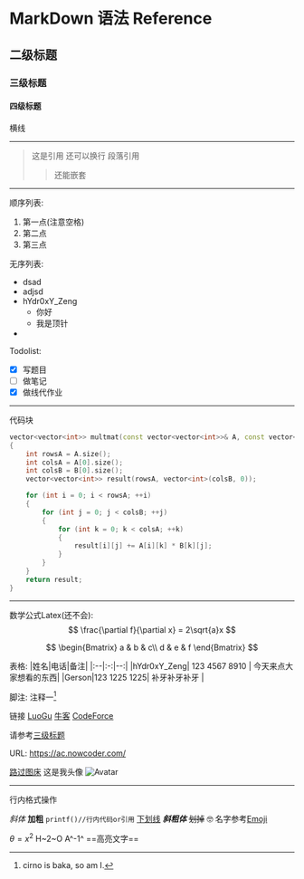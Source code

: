# MarkDown 语法 Reference

## 二级标题
### 三级标题
#### 四级标题

横线

---

>这是引用
还可以换行
段落引用
>>还能嵌套

---
顺序列表:
1. 第一点(注意空格)
2. 第二点
3. 第三点

无序列表:
- dsad
- adjsd
- hYdr0xY_Zeng
  - 你好
  - 我是顶针
- 

Todolist:
- [x] 写题目
- [ ] 做笔记
- [x] 做线代作业

---
代码块
```C++
vector<vector<int>> multmat(const vector<vector<int>>& A, const vector<vector<int>>& B) 
{
    int rowsA = A.size();
    int colsA = A[0].size();
    int colsB = B[0].size();
    vector<vector<int>> result(rowsA, vector<int>(colsB, 0));

    for (int i = 0; i < rowsA; ++i) 
    {
        for (int j = 0; j < colsB; ++j) 
        {
            for (int k = 0; k < colsA; ++k) 
            {
                result[i][j] += A[i][k] * B[k][j];
            }
        }
    }
    return result;
}
```
---
数学公式Latex(还不会):
$$
\frac{\partial f}{\partial x} = 2\sqrt{a}x
$$

$$
\begin{Bmatrix}
a & b & c\\
d & e & f
\end{Bmatrix}
$$

表格:
|姓名|电话|备注|
|:--|:-:|--:|
|hYdr0xY_Zeng| 123 4567 8910 | 今天来点大家想看的东西|
|Gerson|123 1225 1225| 补牙补牙补牙 |

脚注:
注释一[^1]

链接
[LuoGu](https://www.luogu.com.cn/ "快来刷题")
[牛客][id1]
[CodeForce][id2]

请参考[三级标题](#三级标题)

URL:
https://ac.nowcoder.com/

[路过图床](https://imgse.com/)
这是我头像
![Avatar](https://avatars.githubusercontent.com/u/233052964?v=4 "少女终末旅行")

---
行内格式操作

*斜体*
**加粗**
`printf()//行内代码or引用`
<u>下划线</u>
***斜粗体***
~~划掉~~
:nerd_face:
名字参考[Emoji](https://unicode.org/emoji/charts/full-emoji-list.html "Emojis")

$\theta=x^2$
H~2~O
A^-1^
==高亮文字==



[id1]:https://ac.nowcoder.com/ "你好"
[id2]:https://codeforces.com/ "来打比赛"
[^1]:cirno is baka, so am I.